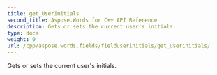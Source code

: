 ```yaml
---
title: get_UserInitials
second_title: Aspose.Words for C++ API Reference
description: Gets or sets the current user's initials. 
type: docs
weight: 0
url: /cpp/aspose.words.fields/fielduserinitials/get_userinitials/
---
```


Gets or sets the current user's initials. 

